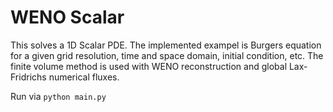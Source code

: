 # WENO Scalar

This solves a 1D Scalar PDE.
The implemented exampel is Burgers equation for a given grid resolution, time and space domain, initial condition, etc. 
The finite volume method is used with WENO reconstruction and global Lax-Fridrichs numerical fluxes.

Run via `python main.py`
